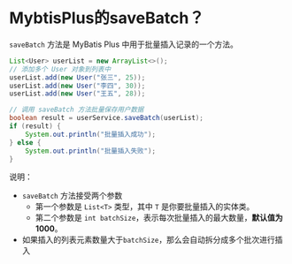 # MybtisPlus的saveBatch？

`saveBatch` 方法是 MyBatis Plus 中用于批量插入记录的一个方法。

```java
List<User> userList = new ArrayList<>();
// 添加多个 User 对象到列表中
userList.add(new User("张三", 25));
userList.add(new User("李四", 30));
userList.add(new User("王五", 28));

// 调用 saveBatch 方法批量保存用户数据
boolean result = userService.saveBatch(userList);
if (result) {
    System.out.println("批量插入成功");
} else {
    System.out.println("批量插入失败");
}
```

说明：

-   `saveBatch` 方法接受两个参数
    -   第一个参数是 `List<T>` 类型，其中 `T` 是你要批量插入的实体类。
    -   第二个参数是 `int batchSize`，表示每次批量插入的最大数量，**默认值为 1000**。
-   如果插入的列表元素数量大于`batchSize`，那么会自动拆分成多个批次进行插入

